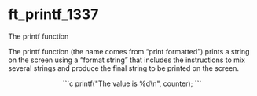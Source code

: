 # ft_printf_1337
The printf function

The printf function (the name comes from “print formatted”) prints a string on the screen using a “format string” that includes the instructions to mix several strings and produce the final string to be printed on the screen.
<p style="text-align: center">
```c
printf("The value is %d\n", counter);
```
</p>